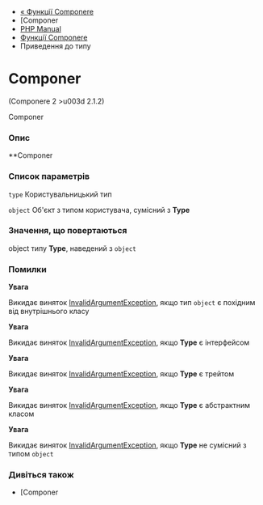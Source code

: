 - [« Функції Componere](reference.componere.md)
- [Componer
 - [PHP Manual](index.md)
- [Функції Componere](reference.componere.md)
- Приведення до типу

# Componer

(Componere 2 \>u003d 2.1.2)

Componer

### Опис

**Componer

### Список параметрів

`type`
Користувальницький тип

`object`
Об'єкт з типом користувача, сумісний з **Type**

### Значення, що повертаються

object типу **Type**, наведений з `object`

### Помилки

**Увага**

Викидає виняток
[InvalidArgumentException](class.invalidargumentexception.md), якщо
тип `object` є похідним від внутрішнього класу

**Увага**

Викидає виняток
[InvalidArgumentException](class.invalidargumentexception.md), якщо
**Type** є інтерфейсом

**Увага**

Викидає виняток
[InvalidArgumentException](class.invalidargumentexception.md), якщо
**Type** є трейтом

**Увага**

Викидає виняток
[InvalidArgumentException](class.invalidargumentexception.md), якщо
**Type** є абстрактним класом

**Увага**

Викидає виняток
[InvalidArgumentException](class.invalidargumentexception.md), якщо
**Type** не сумісний з типом `object`

### Дивіться також

- [Componer
